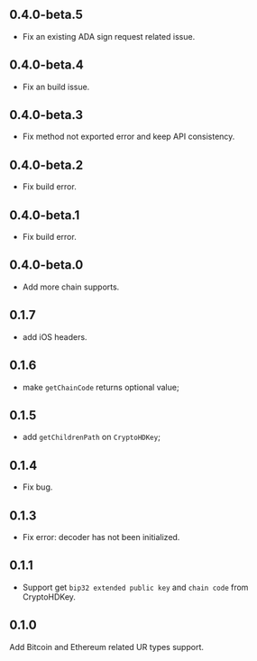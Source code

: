 ## 0.4.0-beta.5
- Fix an existing ADA sign request related issue.
## 0.4.0-beta.4
- Fix an build issue.
## 0.4.0-beta.3
- Fix method not exported error and keep API consistency. 
## 0.4.0-beta.2
- Fix build error.
## 0.4.0-beta.1
- Fix build error.
## 0.4.0-beta.0
- Add more chain supports.
## 0.1.7
- add iOS headers. 
## 0.1.6
- make `getChainCode` returns optional value;
## 0.1.5
- add `getChildrenPath` on `CryptoHDKey`;
## 0.1.4
- Fix bug.
## 0.1.3
- Fix error: decoder has not been initialized.
## 0.1.1
- Support get `bip32 extended public key` and `chain code` from CryptoHDKey.
## 0.1.0
Add Bitcoin and Ethereum related UR types support.
